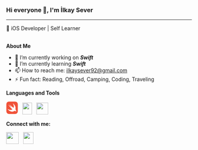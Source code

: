### Hi everyone 👋, I'm İlkay Sever
-----------------------------------------------
 iOS Developer | Self Learner </br></br>




<b> About Me </b></br>

- 🔭 I’m currently working on <b><i> Swift </b></i> 
- 🌱 I’m currently learning <b><i> Swift </b></i>
- 📫 How to reach me: ilkaysever92@gmail.com
- ⚡ Fun fact: Reading, Offroad, Camping, Coding, Traveling </br>

<b> Languages and Tools </b>

<a href="https://developer.apple.com/swift/"><img src="https://raw.githubusercontent.com/devicons/devicon/master/icons/swift/swift-original.svg" width="32" height="36"></a>&nbsp;&nbsp;
<a href="https://firebase.google.com"><img src="https://firebase.google.com/downloads/brand-guidelines/PNG/logo-logomark.png" width="26" height="32"></a>&nbsp;&nbsp;
<a href="https://github.com"><img src="https://cdn3.iconfinder.com/data/icons/inficons/512/github.png" width="32" height="32"></a>

<b> Connect with me: </b>

<a href="https://www.linkedin.com/in/ilkay-sever-904b20100/"><img src="https://cdn-icons.flaticon.com/png/512/3536/premium/3536505.png?token=exp=1652171421~hmac=034b3683e294f85201374a427c7282c0" width="34" height="32"></a>&nbsp;&nbsp;
<a href="https://medium.com/@ilkaysever"><img src= "https://iconscout.com/icon/medium-1889501" width="28" height="32"></a>
